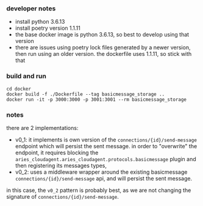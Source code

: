 ### developer notes

- install python 3.6.13
- install poetry version 1.1.11
- the base docker image is python 3.6.13, so best to develop using that version
- there are issues using poetry lock files generated by a newer version, then run using an older version. the dockerfile
  uses 1.1.11, so stick with that

### build and run

```
cd docker
docker build -f ./Dockerfile --tag basicmessage_storage ..
docker run -it -p 3000:3000 -p 3001:3001 --rm basicmessage_storage
```


### notes
there are 2 implementations:
- v0_1: it implements is own version of the `connections/{id}/send-message` endpoint which will persist the sent message. in order to "overwrite" the endpoint, it requires blocking the `aries_cloudagent.aries_cloudagent.protocols.basicmessage` plugin and then registering its messages types, 
- v0_2: uses a middleware wrapper around the existing basicmessage `connections/{id}/send-message` api, and will persist the sent message. 

in this case, the `v0_2` pattern is probably best, as we are not changing the signature of `connections/{id}/send-message`.

